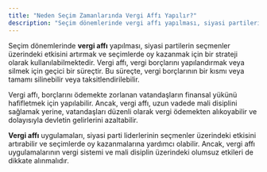 ```yaml
---
title: "Neden Seçim Zamanlarında Vergi Affı Yapılır?"
description: "Seçim dönemlerinde vergi affı yapılması, siyasi partilerin seçmenler üzerindeki etkisini artırmak ve seçimlerde oy kazanmak için bir strateji olarak kullanılabilmektedir"
---
```


Seçim dönemlerinde **vergi affı** yapılması, siyasi partilerin seçmenler üzerindeki etkisini artırmak ve seçimlerde oy kazanmak için bir strateji olarak kullanılabilmektedir. Vergi affı, vergi borçlarını yapılandırmak veya silmek için geçici bir süreçtir. Bu süreçte, vergi borçlarının bir kısmı veya tamamı silinebilir veya taksitlendirilebilir.

Vergi affı, borçlarını ödemekte zorlanan vatandaşların finansal yükünü hafifletmek için yapılabilir. Ancak, vergi affı, uzun vadede mali disiplini sağlamak yerine, vatandaşları düzenli olarak vergi ödemekten alıkoyabilir ve dolayısıyla devletin gelirlerini azaltabilir.

**Vergi affı** uygulamaları, siyasi parti liderlerinin seçmenler üzerindeki etkisini artırabilir ve seçimlerde oy kazanmalarına yardımcı olabilir. Ancak, vergi affı uygulamalarının vergi sistemi ve mali disiplin üzerindeki olumsuz etkileri de dikkate alınmalıdır.
